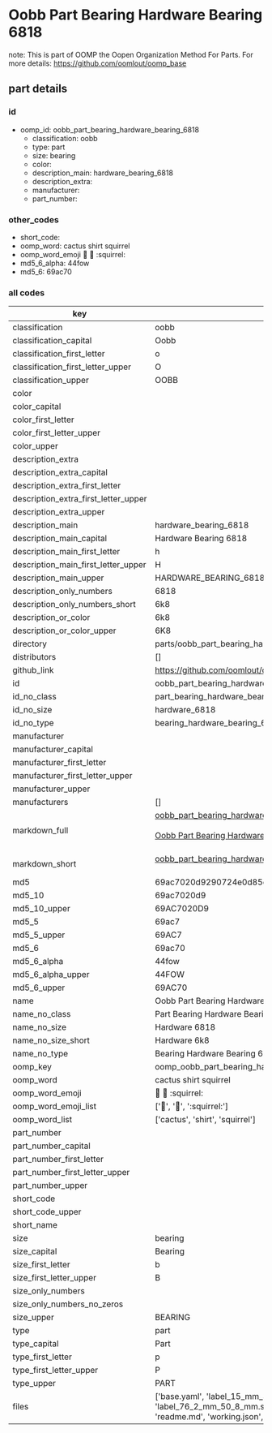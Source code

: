 # Oobb Part Bearing Hardware Bearing 6818  

note: This is part of OOMP the Oopen Organization Method For Parts. For more details: https://github.com/oomlout/oomp_base

##  part details





### id
* oomp_id: oobb_part_bearing_hardware_bearing_6818
  * classification: oobb
  * type: part
  * size: bearing
  * color: 
  * description_main: hardware_bearing_6818
  * description_extra: 
  * manufacturer: 
  * part_number: 

### other_codes
* short_code: 
* oomp_word: cactus shirt squirrel
* oomp_word_emoji :cactus: :shirt: :squirrel:
* md5_6_alpha: 44fow
* md5_6: 69ac70

### all codes 
| key | value |  
| --- | --- |  
| classification | oobb |  
| classification_capital | Oobb |  
| classification_first_letter | o |  
| classification_first_letter_upper | O |  
| classification_upper | OOBB |  
| color |  |  
| color_capital |  |  
| color_first_letter |  |  
| color_first_letter_upper |  |  
| color_upper |  |  
| description_extra |  |  
| description_extra_capital |  |  
| description_extra_first_letter |  |  
| description_extra_first_letter_upper |  |  
| description_extra_upper |  |  
| description_main | hardware_bearing_6818 |  
| description_main_capital | Hardware Bearing 6818 |  
| description_main_first_letter | h |  
| description_main_first_letter_upper | H |  
| description_main_upper | HARDWARE_BEARING_6818 |  
| description_only_numbers | 6818 |  
| description_only_numbers_short | 6k8 |  
| description_or_color | 6k8 |  
| description_or_color_upper | 6K8 |  
| directory | parts/oobb_part_bearing_hardware_bearing_6818 |  
| distributors | [] |  
| github_link | https://github.com/oomlout/oomlout_oomp_part_src/tree/main/parts/oobb_part_bearing_hardware_bearing_6818/working |  
| id | oobb_part_bearing_hardware_bearing_6818 |  
| id_no_class | part_bearing_hardware_bearing_6818 |  
| id_no_size | hardware_6818 |  
| id_no_type | bearing_hardware_bearing_6818 |  
| manufacturer |  |  
| manufacturer_capital |  |  
| manufacturer_first_letter |  |  
| manufacturer_first_letter_upper |  |  
| manufacturer_upper |  |  
| manufacturers | [] |  
| markdown_full | [oobb_part_bearing_hardware_bearing_6818](https://github.com/oomlout/oomlout_oomp_part_src/tree/main/parts/oobb_part_bearing_hardware_bearing_6818/working)<br>[](https://github.com/oomlout/oomlout_oomp_part_src/tree/main/parts/oobb_part_bearing_hardware_bearing_6818/working)<br>[Oobb Part Bearing Hardware Bearing 6818](https://github.com/oomlout/oomlout_oomp_part_src/tree/main/parts/oobb_part_bearing_hardware_bearing_6818/working)<br><br> |  
| markdown_short | [oobb_part_bearing_hardware_bearing_6818](https://github.com/oomlout/oomlout_oomp_part_src/tree/main/parts/oobb_part_bearing_hardware_bearing_6818/working)<br><br> |  
| md5 | 69ac7020d9290724e0d85dab6e1c9fed |  
| md5_10 | 69ac7020d9 |  
| md5_10_upper | 69AC7020D9 |  
| md5_5 | 69ac7 |  
| md5_5_upper | 69AC7 |  
| md5_6 | 69ac70 |  
| md5_6_alpha | 44fow |  
| md5_6_alpha_upper | 44FOW |  
| md5_6_upper | 69AC70 |  
| name | Oobb Part Bearing Hardware Bearing 6818 |  
| name_no_class | Part Bearing Hardware Bearing 6818 |  
| name_no_size | Hardware 6818 |  
| name_no_size_short | Hardware 6k8 |  
| name_no_type | Bearing Hardware Bearing 6818 |  
| oomp_key | oomp_oobb_part_bearing_hardware_bearing_6818 |  
| oomp_word | cactus shirt squirrel |  
| oomp_word_emoji | :cactus: :shirt: :squirrel: |  
| oomp_word_emoji_list | [':cactus:', ':shirt:', ':squirrel:'] |  
| oomp_word_list | ['cactus', 'shirt', 'squirrel'] |  
| part_number |  |  
| part_number_capital |  |  
| part_number_first_letter |  |  
| part_number_first_letter_upper |  |  
| part_number_upper |  |  
| short_code |  |  
| short_code_upper |  |  
| short_name |  |  
| size | bearing |  
| size_capital | Bearing |  
| size_first_letter | b |  
| size_first_letter_upper | B |  
| size_only_numbers |  |  
| size_only_numbers_no_zeros |  |  
| size_upper | BEARING |  
| type | part |  
| type_capital | Part |  
| type_first_letter | p |  
| type_first_letter_upper | P |  
| type_upper | PART |  
| files | ['base.yaml', 'label_15_mm_30_mm.pdf', 'label_15_mm_30_mm.svg', 'label_76_2_mm_50_8_mm.pdf', 'label_76_2_mm_50_8_mm.svg', 'label_oomlout_76_2_mm_50_8_mm.pdf', 'label_oomlout_76_2_mm_50_8_mm.svg', 'readme.md', 'working.json', 'working.yaml'] |  
